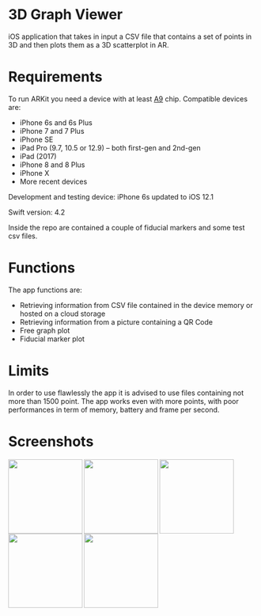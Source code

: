 # 3D Graph Viewer
iOS application that takes in input a CSV file that contains a set of points in 3D and then plots them as a 3D scatterplot in AR.
# Requirements
To run ARKit you need a device with at least [A9](https://developer.apple.com/library/archive/documentation/DeviceInformation/Reference/iOSDeviceCompatibility/DeviceCompatibilityMatrix/DeviceCompatibilityMatrix.html) chip.
Compatible devices are:
* iPhone 6s and 6s Plus
* iPhone 7 and 7 Plus
* iPhone SE
* iPad Pro (9.7, 10.5 or 12.9) – both first-gen and 2nd-gen
* iPad (2017)
* iPhone 8 and 8 Plus
* iPhone X
* More recent devices

Development and testing device: iPhone 6s updated to iOS 12.1

Swift version: 4.2

Inside the repo are contained a couple of fiducial markers and some test csv files.

# Functions
The app functions are:
* Retrieving information from CSV file contained in the device memory or hosted on a cloud storage
* Retrieving information from a picture containing a QR Code
* Free graph plot
* Fiducial marker plot
# Limits
In order to use flawlessly the app it is advised to use files containing not more than 1500 point.
The app works even with more points, with poor performances in term of memory, battery and frame per second.
# Screenshots
<img src="https://user-images.githubusercontent.com/19225432/65675675-e1b02880-e04e-11e9-9e38-6a34e3a50b97.PNG" width=150 align=left>
<img src="https://user-images.githubusercontent.com/19225432/65675671-e1179200-e04e-11e9-8631-11cd43b36c25.PNG" width=150 align=left>
<img src="https://user-images.githubusercontent.com/19225432/65675674-e1179200-e04e-11e9-8c57-192118cb250d.PNG" width=150 align=left>
<img src="https://user-images.githubusercontent.com/19225432/65675679-e1b02880-e04e-11e9-89c3-3cdf1f1ef6ed.PNG" width=150 align=left>
<img src="https://user-images.githubusercontent.com/19225432/65675678-e1b02880-e04e-11e9-81e0-0130d860a5cc.PNG" width=150 align=left>
